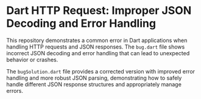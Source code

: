 # Dart HTTP Request: Improper JSON Decoding and Error Handling

This repository demonstrates a common error in Dart applications when handling HTTP requests and JSON responses. The `bug.dart` file shows incorrect JSON decoding and error handling that can lead to unexpected behavior or crashes.

The `bugSolution.dart` file provides a corrected version with improved error handling and more robust JSON parsing, demonstrating how to safely handle different JSON response structures and appropriately manage errors.